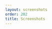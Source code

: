 ```yaml
---
layout: screenshots
order: 202
title: Screenshots
---
```

  <a href="/resources/django-admin-settings/archive/latest/english/headers.png"
    data-caption="Titles and headers"></a>
  <a href="/resources/django-admin-settings/archive/latest/english/listdisplay.png"
    data-caption="Model ListDisplay"></a>
  <a href="/resources/django-admin-settings/archive/latest/english/listdisplaylink.png"
    data-caption="Model ListDisplayLink"></a>
  <a href="/resources/django-admin-settings/archive/latest/english/listfilter.png"
    data-caption="Model ListFilter"></a>
